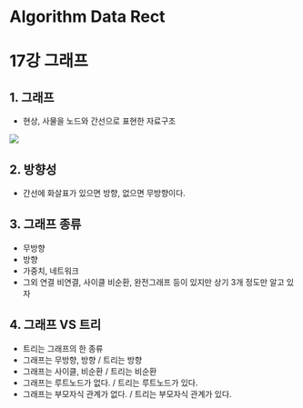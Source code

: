 # Algorithm Data Rect
# 

17강 그래프
===========

## 1. 그래프
* 현상, 사물을 노드와 간선으로 표현한 자료구조

<img src = "https://www.fun-coding.org/00_Images/graph.png">

## 2. 방향성
* 간선에 화살표가 있으면 방향, 없으면 무방향이다.

## 3. 그래프 종류
* 무방향
* 방향
* 가중치, 네트워크
* 그외 연결 비연결, 사이클 비순환, 완전그래프 등이 있지만 상기 3개 정도만 알고 있자

## 4. 그래프 VS 트리
* 트리는 그래프의 한 종류
* 그래프는 무방향, 방향 / 트리는 방향
* 그래프는 사이클, 비순환 / 트리는 비순환
* 그래프는 루트노드가 없다. / 트리는 루트노드가 있다.
* 그래프는 부모자식 관계가 없다. / 트리는 부모자식 관계가 있다.
